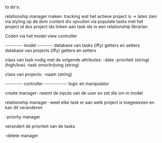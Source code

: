 to do's:

relationship manager maken:
tracking wat het actieve project is -> laten zien via styling op de dom
content div opvullen via populate tasks met het project id
dus project ids linken aan task ids in een relationship librarian



Coden via het model view controller

--------- model --------
database van tasks (iffy) getters en setters
database van projects (iffy) getters en setters


class van task nodig met de volgende attributes:
-date
-prioriteit (string)(high/low)
-task omschrijving (string)

class van projects:
-naam (string)



--------- controller ------------
logic en manipulator

create manager-
neemt de inputs van de user en zet die om in model


relationship manager
-weet elke task er aan welk project is toegewezen en kan dit veranderen

-priority manager

verandert de prioriteit van de tasks

-delete manager